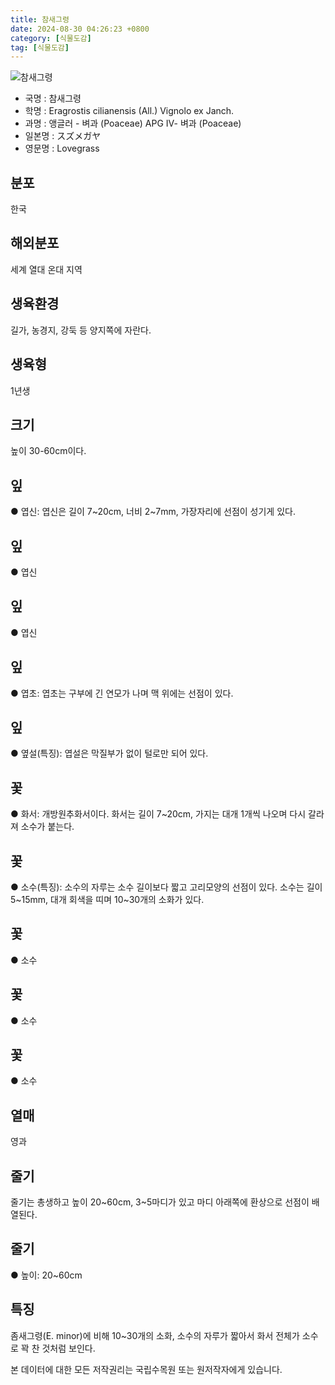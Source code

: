 ```yaml
---
title: 참새그령
date: 2024-08-30 04:26:23 +0800
category: [식물도감]
tag: [식물도감]
---
```




![참새그령](/fileUpload/plants/basic/Gramineae/Eragrostis/14448/1_th2.JPG)
- 국명 : 참새그령
- 학명 : Eragrostis cilianensis (All.) Vignolo ex Janch.
- 과명 : 앵글러 - 벼과 (Poaceae) APG Ⅳ- 벼과 (Poaceae)
- 일본명 : スズメガヤ
- 영문명 : Lovegrass


## 분포
한국
## 해외분포
세계 열대 온대 지역
## 생육환경
길가, 농경지, 강둑 등 양지쪽에 자란다.
## 생육형
1년생
## 크기
높이 30-60cm이다.
## 잎
● 엽신: 엽신은 길이 7~20cm, 너비 2~7mm, 가장자리에 선점이 성기게 있다.
## 잎
● 엽신
## 잎
● 엽신
## 잎
● 엽초: 엽초는 구부에 긴 연모가 나며 맥 위에는 선점이 있다.
## 잎
● 옆설(특징): 엽설은 막질부가 없이 털로만 되어 있다.
## 꽃
● 화서: 개방원추화서이다. 화서는 길이 7~20cm, 가지는 대개 1개씩 나오며 다시 갈라져 소수가 붙는다.
## 꽃
● 소수(특징): 소수의 자루는 소수 길이보다 짧고 고리모양의 선점이 있다. 소수는 길이 5~15mm, 대개 회색을 띠며 10~30개의 소화가 있다.
## 꽃
● 소수
## 꽃
● 소수
## 꽃
● 소수
## 열매
영과
## 줄기
줄기는 총생하고 높이 20~60cm, 3~5마디가 있고 마디 아래쪽에 환상으로 선점이 배열된다.
## 줄기
● 높이: 20~60cm
## 특징
좀새그령(E. minor)에 비해 10~30개의 소화, 소수의 자루가 짧아서 화서 전체가 소수로 꽉 찬 것처럼 보인다.






본 데이터에 대한 모든 저작권리는 국립수목원 또는 원저작자에게 있습니다.
